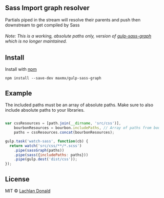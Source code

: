 ## Sass Import graph resolver

Partials piped in the stream will resolve their parents and push then downstream to get compiled by Sass

###### Note: This is a working, absolute paths only, version of [gulp-sass-graph](https://github.com/lox/gulp-sass-graph) which is no longer maintained.

## Install

Install with [npm](https://npmjs.org/package/gulp-sass-graph)

```
npm install --save-dev maxmx/gulp-sass-graph
```


## Example

The included paths must be an array of absolute paths.
Make sure to also include absolute paths to your libraries.

```js

var cssResources = [path.join(__dirname, 'src/css')],
	bourbonResources = bourbon.includePaths, // Array of paths from bourbon.
	paths = cssResources.concat(bourbonResources);

gulp.task('watch-sass', function(cb) {
  return watch('src/css/**/*.scss')
    .pipe(sassGraph(paths))
    .pipe(sass({includePaths: paths}))
    .pipe(gulp.dest('dist/css'));
});
```

## License

MIT © [Lachlan Donald](http://lachlan.me)
